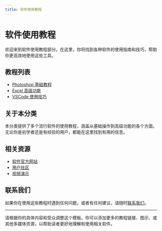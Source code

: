 ```yaml
---
title: 软件使用教程
---
```


# 软件使用教程

欢迎来到软件使用教程部分。在这里，你将找到各种软件的使用指南和技巧，帮助你更高效地使用这些工具。

## 教程列表

- [Photoshop 基础教程](./photoshop-basics.md)
- [Excel 高级功能](./excel-advanced.md)
- [VSCode 使用技巧](./vscode-tips.md)

## 关于本分类

本分类提供了多个流行软件的使用教程，涵盖从基础操作到高级功能的各个方面。无论你是初学者还是有经验的用户，都能在这里找到有用的信息。

## 相关资源

- [软件官方网站](https://www.example.com)
- [用户社区](https://www.example.com)
- [视频演示](https://www.example.com)

## 联系我们

如果你在使用这些教程时遇到任何问题，或者有任何建议，请随时[联系我们](mailto:contact@example.com)。

---

请根据你的具体内容和受众调整这个模板。你可以添加更多的教程链接、图示、或其他多媒体资源，以帮助读者更好地理解和使用相关软件。

